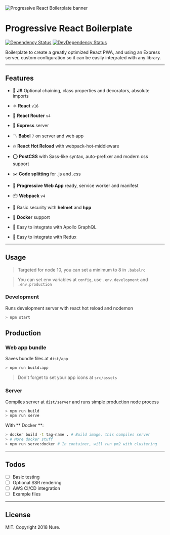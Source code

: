 <img src="https://raw.githubusercontent.com/nuremx/react-boilerplate/master/.github/banner.png" align="center" alt="Progressive React Boilerplate banner" />

# Progressive React Boilerplate

[![Dependency Status][daviddm-img]][daviddm-url]
[![DevDependency Status][daviddm-dev-img]][daviddm-dev-url]

Boilerplate to create a greatly optimized React PWA, and using an Express server, custom configuration so it can be easily integrated with any library.

---

## Features

- 💛 **JS** Optional chaining, class properties and decorators, absolute imports
- ⚛️ **React** `v16`
- 🔄 **React Router** `v4`
- 💠 **Express** server
- 〽️ **Babel** `7` on server and web app
- 🔥 **React Hot Reload** with webpack-hot-middleware
- ⭕️ **PostCSS** with Sass-like syntax, auto-prefixer and modern css support
- ✂️ **Code splitting** for .js and .css
- 📱 **Progressive Web App** ready, service worker and manifest
- 📦 **Webpack** `v4`
- 👮 Basic security with **helmet** and **hpp**
- 🐳 **Docker** support

- 🌸 Easy to integrate with Apollo GraphQL
- 💜 Easy to integrate with Redux

---

## Usage

> Targeted for node 10, you can set a minimum to 8 in `.babelrc`

> You can set env variables at `config`, use `.env.development` and `.env.production`

### Development

Runs development server with react hot reload and nodemon

```bash
> npm start
```

## Production

### Web app bundle

Saves bundle files at `dist/app`

```bash
> npm run build:app
```

> Don't forget to set your app icons at `src/assets`

### Server

Compiles server at `dist/server` and runs simple production node process

```bash
> npm run build
> npm run serve
```

With ** Docker **:

```bash
> docker build -t tag-name . # Build image, this compiles server
> # More docker stuff
> npm run serve:docker # In container, will run pm2 with clustering
```

---

## Todos

- [ ] Basic testing
- [ ] Optional SSR rendering
- [ ] AWS CI/CD integration
- [ ] Example files

---

## License

MIT. Copyright 2018 Nure.

[daviddm-img]: https://david-dm.org/nuremx/react-boilerplate.svg
[daviddm-url]: https://david-dm.org/nuremx/react-boilerplate
[daviddm-dev-img]: https://david-dm.org/nuremx/react-boilerplate/dev-status.svg
[daviddm-dev-url]: https://david-dm.org/nuremx/react-boilerplate?type=dev
